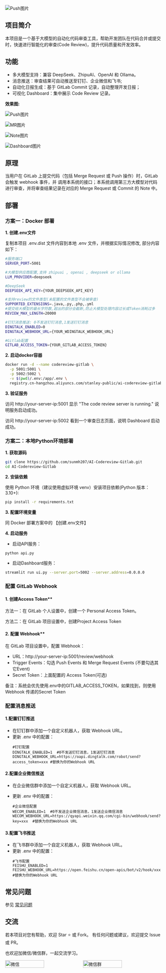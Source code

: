 ![Push图片](./doc/img/ai-codereview-cartoon.png)

## 项目简介

本项目是一个基于大模型的自动化代码审查工具，帮助开发团队在代码合并或提交时，快速进行智能化的审查(Code Review)，提升代码质量和开发效率。

## 功能

- 多大模型支持：兼容 DeepSeek、ZhipuAI、OpenAI 和 Ollama。
- 消息推送：审查结果可自动推送至钉钉、企业微信和飞书;
- 自动化日报生成：基于 GitLab Commit 记录，自动整理开发日报；
- 可视化 Dashboard：集中展示 Code Review 记录。

**效果图:**

![Push图片](./doc/img/push.jpeg)

![MR图片](./doc/img/mr.png)

![Note图片](./doc/img/note.jpeg)

![Dashboard图片](./doc/img/dashboard.png)

## 原理

当用户在 GitLab 上提交代码（包括 Merge Request 或 Push 操作）时，GitLab 会触发 webhook 事件，并
调用本系统的接口；本系统调用第三方大模型对代码进行审查，并将审查结果记录在对应的 Merge Request 或 Commit 的 Note
中。

## 部署

### 方案一：Docker 部署

**1. 创建.env文件**

复制本项目 .env.dist 文件内容到本地 .env 文件，并根据实际情况修改, 部分内容如下：

```bash
#服务端口
SERVER_PORT=5001

#大模型供应商配置,支持 zhipuai , openai , deepseek or ollama
LLM_PROVIDER=deepseek

#DeepSeek
DEEPSEEK_API_KEY={YOUR_DEEPSEEK_API_KEY}

#支持review的文件类型(未配置的文件类型不会被审查)
SUPPORTED_EXTENSIONS=.java,.py,.php,.yml
#提交给大模型的最长字符数,超出的部分会截断,防止大模型处理内容过长或Token消耗过多
REVIEW_MAX_LENGTH=20000

#钉钉消息推送: 0不发送钉钉消息,1发送钉钉消息
DINGTALK_ENABLED=0
DINGTALK_WEBHOOK_URL={YOUR_WDINGTALK_WEBHOOK_URL}

#Gitlab配置
GITLAB_ACCESS_TOKEN={YOUR_GITLAB_ACCESS_TOKEN}
```

**2. 启动docker容器**

```bash
docker run -d --name codereview-gitlab \
  -p 5001:5001 \
  -p 5002:5002 \
  -v $(pwd)/.env:/app/.env \
  registry.cn-hangzhou.aliyuncs.com/stanley-public/ai-codereview-gitlab:1.2.0
```

**3. 验证服务**

访问 http://your-server-ip:5001 显示 "The code review server is running." 说明服务启动成功。

访问 http://your-server-ip:5002 看到一个审查日志页面，说明 Dashboard 启动成功。

### 方案二：本地Python环境部署

**1. 获取源码**

```bash
git clone https://github.com/sunmh207/AI-Codereview-Gitlab.git
cd AI-Codereview-Gitlab
```

**2. 安装依赖**

使用 Python 环境（建议使用虚拟环境 venv）安装项目依赖(Python 版本：3.10+):

```bash
pip install -r requirements.txt
```

**3. 配置环境变量**

同 Docker 部署方案中的 【创建.env文件】

**4. 启动服务**

- 启动API服务：

```bash
python api.py
```

- 启动Dashboard服务：

```bash
streamlit run ui.py --server.port=5002 --server.address=0.0.0.0
```

### 配置 GitLab Webhook

#### 1. 创建Access Token**

方法一：在 GitLab 个人设置中，创建一个 Personal Access Token。

方法二：在 GitLab 项目设置中，创建Project Access Token

#### 2. 配置 Webhook**

在 GitLab 项目设置中，配置 Webhook：

- URL：http://your-server-ip:5001/review/webhook
- Trigger Events：勾选 Push Events 和 Merge Request Events (不要勾选其它Event)
- Secret Token：上面配置的 Access Token(可选)

备注：系统会优先使用.env中的GITLAB_ACCESS_TOKEN，如果找到，则使用Webhook 传递的Secret Token

### 配置消息推送

#### 1.配置钉钉推送

- 在钉钉群中添加一个自定义机器人，获取 Webhook URL。
- 更新 .env 中的配置：
  ```
  #钉钉配置
  DINGTALK_ENABLED=1  #0不发送钉钉消息，1发送钉钉消息
  DINGTALK_WEBHOOK_URL=https://oapi.dingtalk.com/robot/send?access_token=xxx #替换为你的Webhook URL
  ```

#### 2.配置企业微信推送

- 在企业微信群中添加一个自定义机器人，获取 Webhook URL。

- 更新 .env 中的配置：
  ```
  #企业微信配置
  WECOM_ENABLED=1  #0不发送企业微信消息，1发送企业微信消息
  WECOM_WEBHOOK_URL=https://qyapi.weixin.qq.com/cgi-bin/webhook/send?key=xxx  #替换为你的Webhook URL
  ```

#### 3.配置飞书推送

- 在飞书群中添加一个自定义机器人，获取 Webhook URL。
- 更新 .env 中的配置：
  ```
  #飞书配置
  FEISHU_ENABLED=1
  FEISHU_WEBHOOK_URL=https://open.feishu.cn/open-apis/bot/v2/hook/xxx #替换为你的Webhook URL
  ```

## 常见问题

参见 [常见问题](doc/faq.md)

## 交流

若本项目对您有帮助，欢迎 Star ⭐️ 或 Fork。 有任何问题或建议，欢迎提交 Issue 或 PR。

也欢迎加微信/微信群，一起交流学习。

<div style="display: flex;">
  <img src="./doc/img/wechat.jpg" alt="微信" style="width: 50%;">
  <img src="./doc/img/wechat_group.jpg" alt="微信群" style="width: 50%;">
</div>
